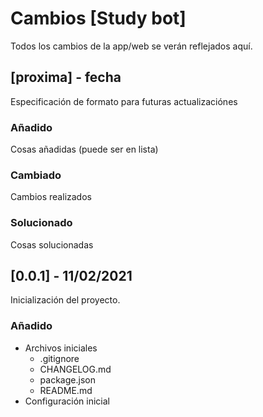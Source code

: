 # Cambios [Study bot]
Todos los cambios de la app/web se verán reflejados aquí.


## [proxima] - fecha
Especificación de formato para futuras actualizaciónes

### Añadido
Cosas añadidas (puede ser en lista)

### Cambiado
Cambios realizados

### Solucionado
Cosas solucionadas


## [0.0.1] - 11/02/2021
Inicialización del proyecto.

### Añadido
- Archivos iniciales
    * .gitignore
    * CHANGELOG.md
    * package.json
    * README.md
- Configuración inicial